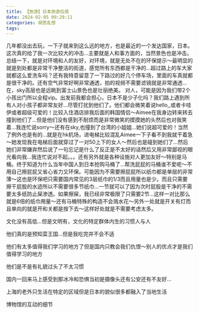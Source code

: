 ```yaml
---
title: 【旅游】日本旅游后感
date: 2024-02-05 09:29:11
categories: 胡思乱想
tags: 
---
```

几年都没出去玩，一下子就来到这么远的地方，也是最近的一个发达国家，日本。这次真的给了我一次比较大的冲击…主要就是人和事方面的，当然景色也是冲击。
总结一下，就是对环境和人的友好，对环境，就是无处不在的环保提示～最明显的就是到处都是非常干净整洁的街道，感觉所有东西都是干净的…超过路上的车大家就都这么爱洗车吗？还有我特意留意了一下路过的好几个停车场，里面的车真就都是很干净的。还有空气非常好啊非常通透，拍的视频不需要滤镜就是非常通透…在，sky高层也是远眺到富士山景色也是壮丽绝美。
对人，可能是因为我们带2个小孩出门所以全程vip。出发前我都会担心，日本不是少子化吗？我们路上遇到所有人对小孩子都非常友好…尽管打扰到他们了。他们都会微笑着说hello,,或者卡哇伊或者超级可爱的！比较入住酒店排我后面的韩国情侣～Aimee在我身边转来转去撞到他们了…但是他们没有感到不耐烦而是非常微笑的摸摸她的头然后也对我笑着…我连忙说sorry～还有在sky,也撞到了台湾的小姐姐…她们说超可爱的！当然了例外也是有的…就是在hk机场，进电梯比较混乱Aimee一下子看不到我就干着急～她发现我在电梯后面就穿过了一对50上下的女人～然后也是碰到她们了…然后她们非常嫌弃然后说了一句忘记是什么了反正是不太好的话然后又用非常鄙视的眼光看向我…我连忙说对不起。。。还有另外就是各种设施对人更加友好～特别是马桶。终于知道为什么当年中国人到日本抢购马桶了…帮洗屁屁的马桶谁不爱呢～不用自己擦屁屁又省心省力又环保。可能因为不需要擦屁屁所以纸巾都是单层的非常薄～这也是环保吧只需要国内常见的3层纸巾的1/3而且用量也是少。而且只需要擦干屁股的水迹所以不需要很多节纸巾…一节就可以了因为次时屁股是干净的不需要太多纸防止屎渗透。如果擦屎，我已经非常极限了只需要2节…这样一对比那么就是6倍的纸巾用量～还有马桶特殊的构造不会溅水花～另外一处就是开关有灯而且单向的就是开和关都是按下去～这样好处就是不需要考虑太多。


文化没有高低…但是文明有，文化的特定群体内生的习惯人与人

他们真的是预知菜王国…但是我吃完并不会不适

他们有太多值得我们学习的地方了但是国内只教会我们仇恨～别人的优点才是我们值得学习的地方

他们是不是有礼貌过头了不太习惯

国内一回来马上感受到那冰冷和恐惧当初是摄像头还有公安还有不友好…

上海的老外只生活在特定的区域但是日本的貌似很多都融入了当地生活

博物馆的互动的细节

